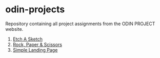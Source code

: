# odin-projects
Repository containing all project assignments from the ODIN PROJECT website.
1. [Etch A Sketch](https://kafukom.github.io/odin-projects/etch-a-sketch/index.html)
2. [Rock, Paper & Scissors](https://kafukom.github.io/odin-projects/rock-paper-scissors/rock_paper_scissors.html)
3. [Simple Landing Page](https://kafukom.github.io/odin-projects/Simple-Landing-Page/index.html)

